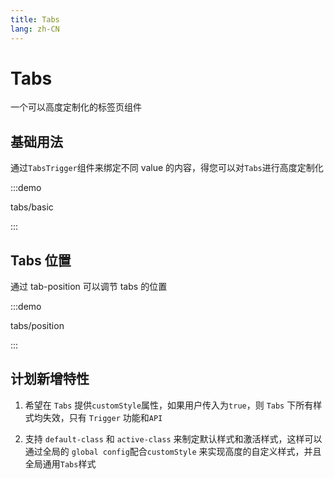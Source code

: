 ```yaml
---
title: Tabs
lang: zh-CN
---
```


# Tabs

一个可以高度定制化的标签页组件

<script setup>
const demos = import.meta.globEager('../../../demos/bole-design/tabs/*/*.vue')
</script>

## 基础用法

通过`TabsTrigger`组件来绑定不同 value 的内容，得您可以对`Tabs`进行高度定制化

:::demo

tabs/basic

:::

## Tabs 位置

通过 tab-position 可以调节 tabs 的位置

:::demo

tabs/position

:::

## 计划新增特性

1. 希望在 `Tabs` 提供`customStyle`属性，如果用户传入为`true`，则 `Tabs` 下所有样式均失效，只有 `Trigger` 功能和`API`

2. 支持 `default-class` 和 `active-class` 来制定默认样式和激活样式，这样可以通过全局的 `global config`配合`customStyle` 来实现高度的自定义样式，并且全局通用`Tabs`样式
